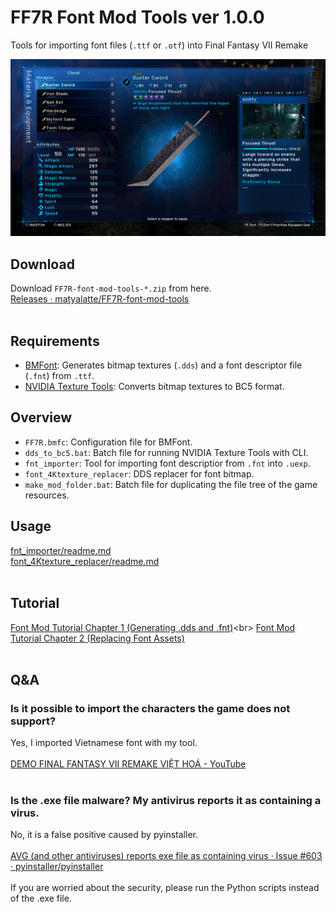 # FF7R Font Mod Tools ver 1.0.0

Tools for importing font files (`.ttf` or `.otf`) into Final Fantasy VII Remake

<img src = "image/sample.jpg" width=600>

<br>

## Download
Download `FF7R-font-mod-tools-*.zip` from here.<br>
[Releases · matyalatte/FF7R-font-mod-tools](https://github.com/matyalatte/FF7R-font-mod-tools/releases)<br>
<br>

## Requirements

- [BMFont](https://www.angelcode.com/products/bmfont/): Generates bitmap textures (`.dds`) and a font descriptor file (`.fnt`) from `.ttf`.
- [NVIDIA Texture Tools](https://developer.nvidia.com/nvidia-texture-tools-exporter): Converts bitmap textures to BC5 format.

## Overview

- `FF7R.bmfc`: Configuration file for BMFont.
- `dds_to_bc5.bat`: Batch file for running NVIDIA Texture Tools with CLI.
- `fnt_importer`: Tool for importing font descriptior from `.fnt` into `.uexp`.
- `font_4Ktexture_replacer`: DDS replacer for font bitmap.
- `make_mod_folder.bat`: Batch file for duplicating the file tree of the game resources.

## Usage
[fnt_importer/readme.md](./fnt_importer/readme.md)<br>
[font_4Ktexture_replacer/readme.md](./font_4Ktexture_replacer/readme.md)<br>
<br>

## Tutorial
[Font Mod Tutorial Chapter 1 (Generating .dds and .fnt)](https://github.com/matyalatte/FF7R-font-mod-tools/wiki/Font-Mod-Tutorial-Chapter-1-(Generating-.dds-and-.fnt))<br>
[Font Mod Tutorial Chapter 2 (Replacing Font Assets)](https://github.com/matyalatte/FF7R-font-mod-tools/wiki/Font-Mod-Tutorial-Chapter-2-(Replacing-Font-Assets))<br>
<br>

## Q&A

### Is it possible to import the characters the game does not support?

Yes, I imported Vietnamese font with my tool.<br>
<br>
[DEMO FINAL FANTASY VII REMAKE VIỆT HOÁ - YouTube](https://youtu.be/SgKesZkevRc)<br>
<br>

### Is the .exe file malware? My antivirus reports it as containing a virus.
No, it is a false positive caused by pyinstaller.<br>
<br>
[AVG (and other antiviruses) reports exe file as containing virus · Issue #603 · pyinstaller/pyinstaller](https://github.com/pyinstaller/pyinstaller/issues/603)<br>
<br>
If you are worried about the security, please run the Python scripts instead of the .exe file.<br>
<br>



